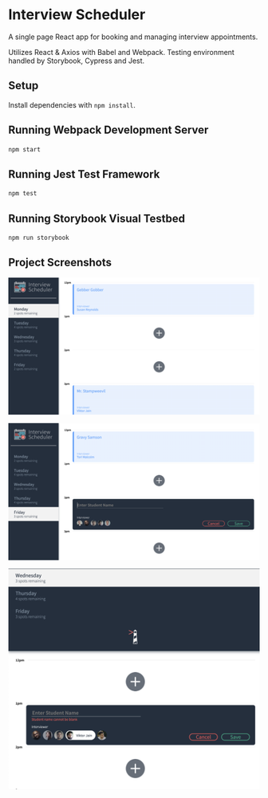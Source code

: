 # Interview Scheduler

A single page React app for booking and managing interview appointments.

Utilizes React & Axios with Babel and Webpack. Testing environment handled by Storybook, Cypress and Jest.

## Setup

Install dependencies with `npm install`.

## Running Webpack Development Server

```sh
npm start
```

## Running Jest Test Framework

```sh
npm test
```

## Running Storybook Visual Testbed

```sh
npm run storybook
```
## Project Screenshots

!["Full Page View"](https://github.com/cjfelice/lighthouse-labs-scheduler/blob/master/docs/Screen%20Shot%202020-07-18%20at%205.08.28%20PM.png?raw=true)


!["Appointment Edit View"](https://github.com/cjfelice/lighthouse-labs-scheduler/blob/master/docs/Screen%20Shot%202020-07-18%20at%205.09.25%20PM.png?raw=true)

!["Narrow-width View"](https://github.com/cjfelice/lighthouse-labs-scheduler/blob/master/docs/Screen%20Shot%202020-07-18%20at%205.10.10%20PM.png?raw=true)
